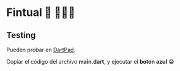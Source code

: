 # Fintual 🤗 👨🏻‍💻

## Testing

Pueden probar en [DartPad](https://dartpad.dev/).

Copiar el código del archivo **main.dart**, y ejecutar el **boton azul** 😁 



